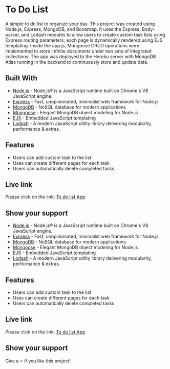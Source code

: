 # To Do List

A simple to do list to organize your day. This project was created using Node.js, Express, MongoDB, and Bootstrap. It uses the Express, Body-parser, and Lodash modules to allow users to create custom task lists using Express routing parameters; each page is dynamically rendered using EJS templating. Inside the app.js, Mongoose CRUD operations were implemented to store infinite documents under two sets of integrated collections. The app was deployed to the Heroku server with MongoDB Atlas running in the backend to continuously store and update data.

## Built With

- [Node.js](https://nodejs.org/en/) - Node.js® is a JavaScript runtime built on Chrome's V8 JavaScript engine.
- [Express](https://expressjs.com/) - Fast, unopinionated, minimalist web framework for Node.js
- [MongoDB](https://www.mongodb.com/) - NoSQL database for modern applications
- [Mongoose](https://mongoosejs.com/) - Elegant MongoDB object modeling for Node.js
- [EJS](https://ejs.co/) - Embedded JavaScript templating
- [Lodash](https://lodash.com/) - A modern JavaScript utility library delivering modularity, performance & extras.

## Features

- Users can add custom task to the list
- Uses can create different pages for each task
- Users can automatically delete completed tasks

## Live link

Please click on the link: [To do list App](https://gentle-shore-08109.herokuapp.com/)

## Show your support

- [Node.js](https://nodejs.org/en/) - Node.js® is a JavaScript runtime built on Chrome's V8 JavaScript engine.
- [Express](https://expressjs.com/) - Fast, unopinionated, minimalist web framework for Node.js
- [MongoDB](https://www.mongodb.com/) - NoSQL database for modern applications
- [Mongoose](https://mongoosejs.com/) - Elegant MongoDB object modeling for Node.js
- [EJS](https://ejs.co/) - Embedded JavaScript templating
- [Lodash](https://lodash.com/) - A modern JavaScript utility library delivering modularity, performance & extras.

## Features

- Users can add custom task to the list
- Uses can create different pages for each task
- Users can automatically delete completed tasks

## Live link

Please click on the link: [To do list App](https://gentle-shore-08109.herokuapp.com/)

## Show your support

Give a ⭐️ if you like this project!

